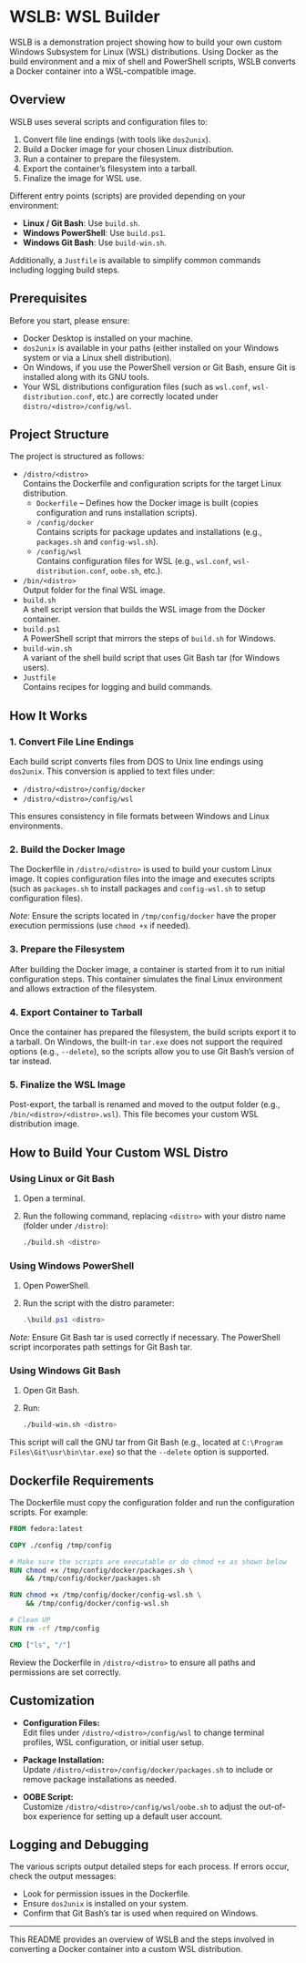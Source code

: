 # WSLB: WSL Builder

WSLB is a demonstration project showing how to build your own custom Windows Subsystem for Linux (WSL) distributions. Using Docker as the build environment and a mix of shell and PowerShell scripts, WSLB converts a Docker container into a WSL-compatible image.

## Overview

WSLB uses several scripts and configuration files to:

1. Convert file line endings (with tools like `dos2unix`).
2. Build a Docker image for your chosen Linux distribution.
3. Run a container to prepare the filesystem.
4. Export the container’s filesystem into a tarball.
5. Finalize the image for WSL use.

Different entry points (scripts) are provided depending on your environment:
- **Linux / Git Bash**: Use `build.sh`.
- **Windows PowerShell**: Use `build.ps1`.
- **Windows Git Bash**: Use `build-win.sh`.

Additionally, a `Justfile` is available to simplify common commands including logging build steps.

## Prerequisites

Before you start, please ensure:

- Docker Desktop is installed on your machine.
- `dos2unix` is available in your paths (either installed on your Windows system or via a Linux shell distribution).
- On Windows, if you use the PowerShell version or Git Bash, ensure Git is installed along with its GNU tools.
- Your WSL distributions configuration files (such as `wsl.conf`, `wsl-distribution.conf`, etc.) are correctly located under `distro/<distro>/config/wsl`.

## Project Structure

The project is structured as follows:

- `/distro/<distro>`  
  Contains the Dockerfile and configuration scripts for the target Linux distribution.
    - `Dockerfile` – Defines how the Docker image is built (copies configuration and runs installation scripts).
    - `/config/docker`  
      Contains scripts for package updates and installations (e.g., `packages.sh` and `config-wsl.sh`).
    - `/config/wsl`  
      Contains configuration files for WSL (e.g., `wsl.conf`, `wsl-distribution.conf`, `oobe.sh`, etc.).
- `/bin/<distro>`  
  Output folder for the final WSL image.
- `build.sh`  
  A shell script version that builds the WSL image from the Docker container.
- `build.ps1`  
  A PowerShell script that mirrors the steps of `build.sh` for Windows.
- `build-win.sh`  
  A variant of the shell build script that uses Git Bash tar (for Windows users).
- `Justfile`  
  Contains recipes for logging and build commands.

## How It Works

### 1. Convert File Line Endings

Each build script converts files from DOS to Unix line endings using `dos2unix`. This conversion is applied to text files under:
- `/distro/<distro>/config/docker`
- `/distro/<distro>/config/wsl`

This ensures consistency in file formats between Windows and Linux environments.

### 2. Build the Docker Image

The Dockerfile in `/distro/<distro>` is used to build your custom Linux image. It copies configuration files into the image and executes scripts (such as `packages.sh` to install packages and `config-wsl.sh` to setup configuration files).

_Note:_ Ensure the scripts located in `/tmp/config/docker` have the proper execution permissions (use `chmod +x` if needed).

### 3. Prepare the Filesystem

After building the Docker image, a container is started from it to run initial configuration steps. This container simulates the final Linux environment and allows extraction of the filesystem.

### 4. Export Container to Tarball

Once the container has prepared the filesystem, the build scripts export it to a tarball. On Windows, the built-in `tar.exe` does not support the required options (e.g., `--delete`), so the scripts allow you to use Git Bash’s version of tar instead.

### 5. Finalize the WSL Image

Post-export, the tarball is renamed and moved to the output folder (e.g., `/bin/<distro>/<distro>.wsl`). This file becomes your custom WSL distribution image.

## How to Build Your Custom WSL Distro

### Using Linux or Git Bash

1. Open a terminal.
2. Run the following command, replacing `<distro>` with your distro name (folder under `/distro`):

   ```bash
   ./build.sh <distro>
   ```

### Using Windows PowerShell

1. Open PowerShell.
2. Run the script with the distro parameter:

   ```powershell
   .\build.ps1 <distro>
   ```

_Note:_ Ensure Git Bash tar is used correctly if necessary. The PowerShell script incorporates path settings for Git Bash tar.

### Using Windows Git Bash

1. Open Git Bash.
2. Run:

   ```bash
   ./build-win.sh <distro>
   ```

This script will call the GNU tar from Git Bash (e.g., located at `C:\Program Files\Git\usr\bin\tar.exe`) so that the `--delete` option is supported.

## Dockerfile Requirements

The Dockerfile must copy the configuration folder and run the configuration scripts. For example:

```dockerfile
FROM fedora:latest

COPY ./config /tmp/config

# Make sure the scripts are executable or do chmod +x as shown below
RUN chmod +x /tmp/config/docker/packages.sh \
    && /tmp/config/docker/packages.sh

RUN chmod +x /tmp/config/docker/config-wsl.sh \
    && /tmp/config/docker/config-wsl.sh

# Clean UP
RUN rm -rf /tmp/config

CMD ["ls", "/"]
```

Review the Dockerfile in `/distro/<distro>` to ensure all paths and permissions are set correctly.

## Customization

- **Configuration Files:**  
  Edit files under `/distro/<distro>/config/wsl` to change terminal profiles, WSL configuration, or initial user setup.

- **Package Installation:**  
  Update `/distro/<distro>/config/docker/packages.sh` to include or remove package installations as needed.

- **OOBE Script:**  
  Customize `/distro/<distro>/config/wsl/oobe.sh` to adjust the out-of-box experience for setting up a default user account.

## Logging and Debugging

The various scripts output detailed steps for each process. If errors occur, check the output messages:
- Look for permission issues in the Dockerfile.
- Ensure `dos2unix` is installed on your system.
- Confirm that Git Bash’s tar is used when required on Windows.

---

This README provides an overview of WSLB and the steps involved in converting a Docker container into a custom WSL distribution.